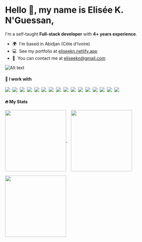 Hello 👋, my name is Elisée K. N'Guessan,
=
I'm a self-taught **Full-stack developer** with **4+ years experience**.

*   🌍  I'm based in Abidjan (Côte d'Ivoire)
*   💻  See my portfolio at [eliseekn.netlify.app](https://eliseekn.netlify.app)
*   📧  You can contact me at [eliseekn@gmail.com](mailto:eliseekn@gmail.com)

![Alt text](https://www.codewars.com/users/eliseekn/badges/small "CodeWars")

#### :brain: I work with
<p>
  <a target="_blank" href="#"><img src="https://img.shields.io/badge/PHP-777BB4?style=for-the-badge" /></a>&nbsp;
  <a target="_blank" href="#"><img src="https://img.shields.io/badge/Laravel-FF2D20?style=for-the-badge" /></a>&nbsp;
  <a target="_blank" href="#"><img src="https://img.shields.io/badge/Node%20js-339933?style=for-the-badge" /></a>&nbsp;
  <a target="_blank" href="#"><img src="https://img.shields.io/badge/TypeScript-007ACC?style=for-the-badge" /></a>&nbsp;
  <a target="_blank" href="#"><img src="https://img.shields.io/badge/React-20232A?style=for-the-badge" /></a>&nbsp;
  <a target="_blank" href="#"><img src="https://img.shields.io/badge/Vue%20js-35495E?style=for-the-badge" /></a>&nbsp;
  <a target="_blank" href="#"><img src="https://img.shields.io/badge/React_Native-20232A?style=for-the-badge" /></a>&nbsp;
  <a target="_blank" href="#"><img src="https://img.shields.io/badge/next%20js-000000?style=for-the-badge" /></a>&nbsp;
  <a target="_blank" href="#"><img src="https://img.shields.io/badge/Bootstrap-563D7C?style=for-the-badge" /></a>&nbsp;
  <a target="_blank" href="#"><img src="https://img.shields.io/badge/Tailwind_CSS-38B2AC?style=for-the-badge" /></a>&nbsp;
  <a target="_blank" href="#"><img src="https://img.shields.io/badge/MySQL-005C84?style=for-the-badge" /></a>&nbsp;
  <a target="_blank" href="#"><img src="https://img.shields.io/badge/MariaDB-003545?style=for-the-badge" /></a>&nbsp;
  <a target="_blank" href="#"><img src="https://img.shields.io/badge/Prisma-3982CE?style=for-the-badge" /></a>&nbsp;
  <a target="_blank" href="#"><img src="https://img.shields.io/badge/Linux-FCC624?style=for-the-badge" /></a>&nbsp;
  <a target="_blank" href="#"><img src="https://img.shields.io/badge/GIT-E44C30?style=for-the-badge" /></a>&nbsp;
  <a target="_blank" href="#"><img src="https://img.shields.io/badge/Docker-2CA5E0?style=for-the-badge" /></a>&nbsp;
</p>

#### :fire: My Stats
<a href="#">
  <img height=200 align="center" src="https://github-readme-stats.vercel.app/api?username=eliseekn&show_icons=true&theme=dark" />
</a>
&nbsp;&nbsp;
<a href="#">
  <img height=200 align="center" src="https://github-readme-stats.vercel.app/api/top-langs?username=eliseekn&theme=dark&layout=compact&langs_count=8&card_width=320" />
</a>

<p></p>

<a href="#">
  <img height=200 align="center" src="https://github-readme-streak-stats.herokuapp.com/?user=eliseekn&theme=dark" />
</a>
